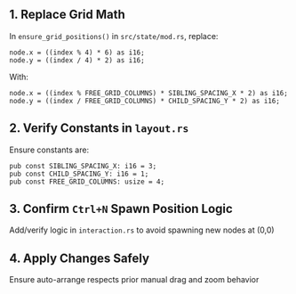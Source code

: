 ## 1. Replace Grid Math

In `ensure_grid_positions()` in `src/state/mod.rs`, replace:

    node.x = ((index % 4) * 6) as i16;
    node.y = ((index / 4) * 2) as i16;

With:

    node.x = ((index % FREE_GRID_COLUMNS) * SIBLING_SPACING_X * 2) as i16;
    node.y = ((index / FREE_GRID_COLUMNS) * CHILD_SPACING_Y * 2) as i16;

## 2. Verify Constants in `layout.rs`

Ensure constants are:

    pub const SIBLING_SPACING_X: i16 = 3;
    pub const CHILD_SPACING_Y: i16 = 1;
    pub const FREE_GRID_COLUMNS: usize = 4;

## 3. Confirm `Ctrl+N` Spawn Position Logic

Add/verify logic in `interaction.rs` to avoid spawning new nodes at (0,0)

## 4. Apply Changes Safely

Ensure auto-arrange respects prior manual drag and zoom behavior

